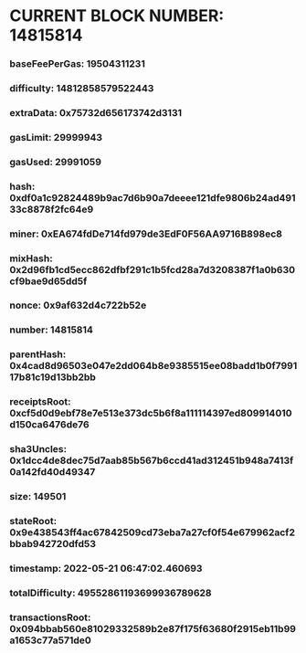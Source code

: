 # CURRENT BLOCK NUMBER: 14815814

### baseFeePerGas: 19504311231
### difficulty: 14812858579522443
### extraData: 0x75732d656173742d3131
### gasLimit: 29999943
### gasUsed: 29991059
### hash: 0xdf0a1c92824489b9ac7d6b90a7deeee121dfe9806b24ad49133c8878f2fc64e9
### miner: 0xEA674fdDe714fd979de3EdF0F56AA9716B898ec8
### mixHash: 0x2d96fb1cd5ecc862dfbf291c1b5fcd28a7d3208387f1a0b630cf9bae9d65dd5f
### nonce: 0x9af632d4c722b52e
### number: 14815814
### parentHash: 0x4cad8d96503e047e2dd064b8e9385515ee08badd1b0f799117b81c19d13bb2bb
### receiptsRoot: 0xcf5d0d9ebf78e7e513e373dc5b6f8a111114397ed809914010d150ca6476de76
### sha3Uncles: 0x1dcc4de8dec75d7aab85b567b6ccd41ad312451b948a7413f0a142fd40d49347
### size: 149501
### stateRoot: 0x9e438543ff4ac67842509cd73eba7a27cf0f54e679962acf2bbab942720dfd53
### timestamp: 2022-05-21 06:47:02.460693
### totalDifficulty: 49552861193699936789628
### transactionsRoot: 0x094bbab560e81029332589b2e87f175f63680f2915eb11b99a1653c77a571de0
